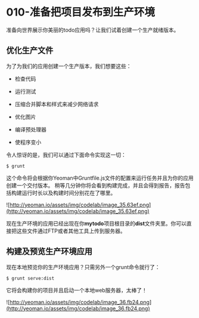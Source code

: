 # 010-准备把项目发布到生产环境

准备向世界展示你美丽的todo应用吗？让我们试着创建一个生产就绪版本。

## 优化生产文件

为了为我们的应用创建一个生产版本，我们想要这些：

+ 检查代码

+ 运行测试

+ 压缩合并脚本和样式来减少网络请求

+ 优化图片

+ 编译预处理器

+ 使程序变小

令人惊讶的是，我们可以通过下面命令实现这一切：

```
$ grunt
```

这个命令将会根据你Yeoman中Gruntfile.js文件的配置来运行任务并且为你的应用创建一个交付版本。
稍等几分钟你将会看到构建完成，并且会得到报告，报告包括构建运行时长以及构建时间分别花在了哪里。

![http://yeoman.io/assets/img/codelab/image_35.63ef.png](http://yeoman.io/assets/img/codelab/image_35.63ef.png)

现在生产环境的应用已经出现在你**mytodo**项目根目录的**dist**文件夹里。你可以直接把这些文件通过FTP或者其他工具上传到服务器。

## 构建及预览生产环境应用

现在本地预览你的生产环境应用？只需另外一个grunt命令就行了：

```
$ grunt serve:dist
```

它将会构建你的项目并且启动一个本地web服务器，太棒了！

![http://yeoman.io/assets/img/codelab/image_36.fb24.png](http://yeoman.io/assets/img/codelab/image_36.fb24.png)




